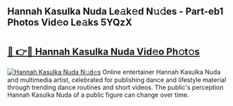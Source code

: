 ## Hannah Kasulka Nuda Le𝚊k𝚎d N𝚞𝚍es - Part-eb1 Photos Vid𝚎o Le𝚊ks 5YQzX

# <h2><a href="http://fbdw49.evod.top/?m=Hannah+Kasulka+Nuda">🔗 👉🔴 Hannah Kasulka Nuda Vid𝚎o Ph𝚘t𝚘s</a></h2>

[![Hannah Kasulka Nuda N𝚞d𝚎s](https://i.imgur.com/8V9OHl7.gif)](http://fbdw49.evod.top/?m=Hannah+Kasulka+Nuda)
Online entertainer Hannah Kasulka Nuda and multimedia artist, celebrated for publishing dance and lifestyle material through trending dance routines and short videos. The public's perception Hannah Kasulka Nuda of a public figure can change over time. 
